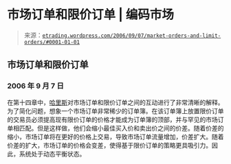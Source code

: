 <!--yml

类别：未分类

日期：2024-05-12 19:50:37

-->

# 市场订单和限价订单 | 编码市场

> 来源：[`etrading.wordpress.com/2006/09/07/market-orders-and-limit-orders/#0001-01-01`](https://etrading.wordpress.com/2006/09/07/market-orders-and-limit-orders/#0001-01-01)

## 市场订单和限价订单

### 2006 年 9 月 7 日

在第十四章中，[哈里斯](http://www.tradingandexchanges.com)对市场订单和限价订单之间的互动进行了非常清晰的解释。为了简化问题，想象一个市场订单非常稀少的订单簿。在该订单簿上放置限价订单的交易员必须提高现有限价订单的价格才能成为订单簿的顶部，并与罕见的市场订单相匹配。但是这样做，他们会缩小最佳买入价和卖出价之间的价差。随着价差的缩小，市场订单将在更好的价格上交易，导致市场订单流量增加，价差扩大。随着价差的扩大，市场订单的价格会变差，使得基于限价订单的策略更具吸引力。因此，系统处于动态平衡状态。
